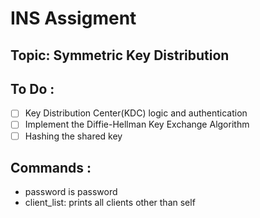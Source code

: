 # INS Assigment 
## Topic: Symmetric Key Distribution

## To Do : 
- [ ] Key Distribution Center(KDC) logic and authentication
- [ ] Implement the Diffie-Hellman Key Exchange Algorithm
- [ ] Hashing the shared key 

## Commands :
- password is password
- client_list: prints all clients other than self 
